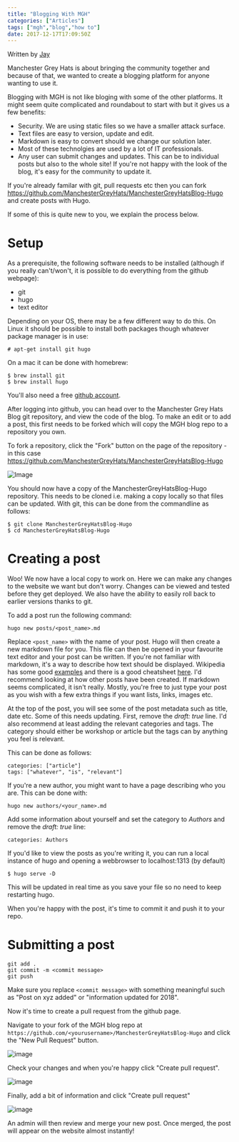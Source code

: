 ```yaml
---
title: "Blogging With MGH"
categories: ["Articles"]
tags: ["mgh","blog","how to"]
date: 2017-12-17T17:09:50Z
---
```


Written by [Jay](authors/jayharris)

Manchester Grey Hats is about bringing the community together and because of that, we wanted to create a blogging platform for anyone wanting to use it.

Blogging with MGH is not like bloging with some of the other platforms. It might seem quite complicated and roundabout to start with but it gives us a few benefits:

* Security. We are using static files so we have a smaller attack surface.
* Text files are easy to version, update and edit.
* Markdown is easy to convert should we change our solution later.
* Most of these technolgies are used by a lot of IT professionals.
* Any user can submit changes and updates. This can be to individual posts but also to the whole site! If you're not happy with the look of the blog, it's easy for the community to update it.

If you're already familar with git, pull requests etc then you can fork https://github.com/ManchesterGreyHats/ManchesterGreyHatsBlog-Hugo and create posts with Hugo.

If some of this is quite new to you, we explain the process below.

# Setup
As a prerequisite, the following software needs to be installed (although if you really can't/won't, it is possible to do everything from the github webpage):

* git
* hugo
* text editor

Depending on your OS, there may be a few different way to do this. On Linux it should be possible to install both packages though whatever package manager is in use:

```
# apt-get install git hugo
```

On a mac it can be done with homebrew:
```
$ brew install git
$ brew install hugo
```
You'll also need a free [github account](https://github.com).

After logging into github, you can head over to the Manchester Grey Hats Blog git repository, and view the code of the blog. To make an edit or to add a post, this first needs to be forked which will copy the MGH blog repo to a repository you own.

To fork a repository, click the "Fork" button on the page of the repository - in this case https://github.com/ManchesterGreyHats/ManchesterGreyHatsBlog-Hugo

![Image](images/bloggingwithmgh/github-fork-repo.png)

You should now have a copy of the ManchesterGreyHatsBlog-Hugo repository. This needs to be cloned i.e. making a copy locally so that files can be updated. With git, this can be done from the commandline as follows:

```
$ git clone ManchesterGreyHatsBlog-Hugo
$ cd ManchesterGreyHatsBlog-Hugo
```
# Creating a post
Woo! We now have a local copy to work on. Here we can make any changes to the website we want but don't worry. Changes can be viewed and tested before they get deployed. We also have the ability to easily roll back to earlier versions thanks to git.

To add a post run the following command:

```
hugo new posts/<post_name>.md
```

Replace `<post_name>` with the name of your post. Hugo will then create a new markdown file for you. This file can then be opened in your favourite text editor and your post can be written. If you're not familiar with markdown, it's a way to describe how text should be displayed. Wikipedia has some good [examples](https://en.wikipedia.org/wiki/Markdown) and there is a good cheatsheet [here](https://github.com/adam-p/markdown-here/wiki/Markdown-Cheatsheet). I'd recommend looking at how other posts have been created. If markdown seems complicated, it isn't really. Mostly, you're free to just type your post as you wish with a few extra things if you want lists, links, images etc.

At the top of the post, you will see some of the post metadata such as title, date etc. Some of this needs updating. First, remove the _draft: true_ line. I'd also recommend at least adding the relevant categories and tags. The category should either be workshop or article but the tags can by anything you feel is relevant. 

This can be done as follows:

```
categories: ["article"]
tags: ["whatever", "is", "relevant"]
```

If you're a new author, you might want to have a page describing who you are. This can be done with:

```
hugo new authors/<your_name>.md
```

Add some information about yourself and set the category to _Authors_ and remove the _draft: true_ line:

```
categories: Authors
```

If you'd like to view the posts as you're writing it, you can run a local instance of hugo and opening a webbrowser to localhost:1313 (by default)

```
$ hugo serve -D
```
This will be updated in real time as you save your file so no need to keep restarting hugo.

When you're happy with the post, it's time to commit it and push it to your repo.

# Submitting a post

```
git add .
git commit -m <commit message>
git push
```

Make sure you replace `<commit message>` with something meaningful such as "Post on xyz added" or "information updated for 2018".

Now it's time to create a pull request from the github page.

Navigate to your fork of the MGH blog repo at `https://github.com/<yourusername>/ManchesterGreyHatsBlog-Hugo` and click the "New Pull Request" button.

![image](images/bloggingwithmgh/new-pull-request-1.png)

Check your changes and when you're happy click "Create pull request".


![image](images/bloggingwithmgh/new-pull-request-2.png)

Finally, add a bit of information and click "Create pull request"

![image](images/bloggingwithmgh/new-pull-request-3.png)

An admin will then review and merge your new post. Once merged, the post will appear on the website almost instantly!
